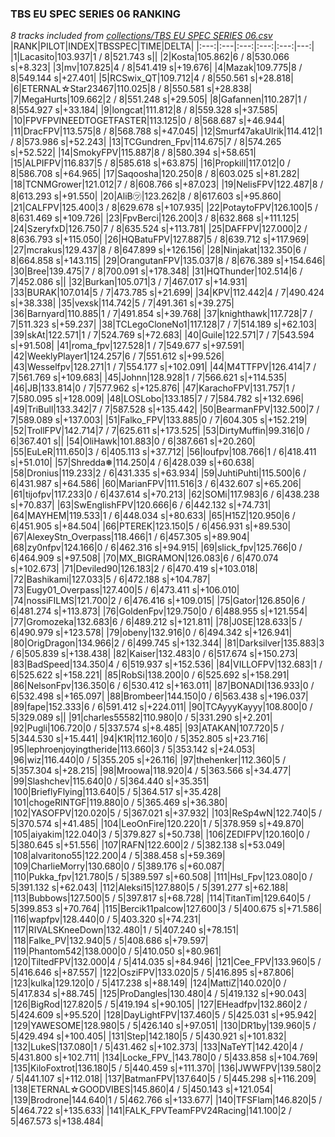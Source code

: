 ### TBS EU SPEC SERIES 06 RANKING
*8 tracks included from [collections/TBS EU SPEC SERIES 06.csv](/collections/TBS%20EU%20SPEC%20SERIES%2006.csv)*
|RANK|PILOT|INDEX|TBSSPEC|TIME|DELTA|
|:---:|:---|:---:|:---:|:---:|---:|
|1|Lacasito|103.937|1 / 8|521.743 s||
|2|Kosta|105.862|6 / 8|530.066 s|+8.323|
|3|mv|107.825|4 / 8|541.419 s|+19.676|
|4|Mazak|109.775|8 / 8|549.144 s|+27.401|
|5|RCSwix_QT|109.712|4 / 8|550.561 s|+28.818|
|6|ETERNAL☆Star23467|110.025|8 / 8|550.581 s|+28.838|
|7|MegaHurts|109.662|2 / 8|551.248 s|+29.505|
|8|Gafannen|110.287|1 / 8|554.927 s|+33.184|
|9|longcat|111.812|8 / 8|559.328 s|+37.585|
|10|FPVFPVINEEDTOGETFASTER|113.125|0 / 8|568.687 s|+46.944|
|11|DracFPV|113.575|8 / 8|568.788 s|+47.045|
|12|Smurf47akaUlrik|114.412|1 / 8|573.986 s|+52.243|
|13|TCGundren_Fpv|114.675|7 / 8|574.265 s|+52.522|
|14|SmokyFPV|115.887|8 / 8|580.394 s|+58.651|
|15|ALPIFPV|116.837|5 / 8|585.618 s|+63.875|
|16|Propkill|117.012|0 / 8|586.708 s|+64.965|
|17|Saqoosha|120.250|8 / 8|603.025 s|+81.282|
|18|TCNMGrower|121.012|7 / 8|608.766 s|+87.023|
|19|NelisFPV|122.487|8 / 8|613.293 s|+91.550|
|20|AliB㋡|123.262|8 / 8|617.603 s|+95.860|
|21|CALFPV|125.400|3 / 8|629.678 s|+107.935|
|22|PotaytoFPV|126.100|5 / 8|631.469 s|+109.726|
|23|FpvBerci|126.200|3 / 8|632.868 s|+111.125|
|24|SzeryfxD|126.750|7 / 8|635.524 s|+113.781|
|25|DAFFPV|127.000|2 / 8|636.793 s|+115.050|
|26|HQBatuFPV|127.887|5 / 8|639.712 s|+117.969|
|27|mcrakus|129.437|8 / 8|647.899 s|+126.156|
|28|Ninjakat|132.350|6 / 8|664.858 s|+143.115|
|29|OrangutanFPV|135.037|8 / 8|676.389 s|+154.646|
|30|Bree|139.475|7 / 8|700.091 s|+178.348|
|31|HQThunder|102.514|6 / 7|452.086 s||
|32|Burkan|105.071|3 / 7|467.017 s|+14.931|
|33|BURAK|107.014|5 / 7|473.785 s|+21.699|
|34|KPV|112.442|4 / 7|490.424 s|+38.338|
|35|vexsk|114.742|5 / 7|491.361 s|+39.275|
|36|Barnyard|110.885|1 / 7|491.854 s|+39.768|
|37|knighthawk|117.728|7 / 7|511.323 s|+59.237|
|38|TCLegoCloneNo1|117.128|7 / 7|514.189 s|+62.103|
|39|skAt|122.571|1 / 7|524.769 s|+72.683|
|40|Guile|122.571|7 / 7|543.594 s|+91.508|
|41|roma_fpv|127.528|1 / 7|549.677 s|+97.591|
|42|WeeklyPlayer1|124.257|6 / 7|551.612 s|+99.526|
|43|Wesselfpv|128.271|1 / 7|554.177 s|+102.091|
|44|M4TTFPV|126.414|7 / 7|561.769 s|+109.683|
|45|Johnn|128.928|1 / 7|566.621 s|+114.535|
|46|JB|133.814|0 / 7|577.962 s|+125.876|
|47|KarachoFPV|131.757|1 / 7|580.095 s|+128.009|
|48|LOSLobo|133.185|7 / 7|584.782 s|+132.696|
|49|TriBull|133.342|7 / 7|587.528 s|+135.442|
|50|BearmanFPV|132.500|7 / 7|589.089 s|+137.003|
|51|Falko_FPV|133.885|0 / 7|604.305 s|+152.219|
|52|TrollFPV|142.714|7 / 7|625.611 s|+173.525|
|53|DirtyMuffin|99.316|0 / 6|367.401 s||
|54|OliHawk|101.883|0 / 6|387.661 s|+20.260|
|55|EuLeR|111.650|3 / 6|405.113 s|+37.712|
|56|loufpv|108.766|1 / 6|418.411 s|+51.010|
|57|Shredda❅|114.250|4 / 6|428.039 s|+60.638|
|58|Dronius|119.233|2 / 6|431.335 s|+63.934|
|59|JuhtiPuhti|115.500|6 / 6|431.987 s|+64.586|
|60|MarianFPV|111.516|3 / 6|432.607 s|+65.206|
|61|tijofpv|117.233|0 / 6|437.614 s|+70.213|
|62|SOMi|117.983|6 / 6|438.238 s|+70.837|
|63|SwEnglishFPV|120.666|6 / 6|442.132 s|+74.731|
|64|MAYHEM|119.533|1 / 6|448.034 s|+80.633|
|65|H15Z|120.950|6 / 6|451.905 s|+84.504|
|66|PTEREK|123.150|5 / 6|456.931 s|+89.530|
|67|AlexeyStn_Overpass|118.466|1 / 6|457.305 s|+89.904|
|68|zy0nfpv|124.166|0 / 6|462.316 s|+94.915|
|69|slick_fpv|125.766|0 / 6|464.909 s|+97.508|
|70|MX_BIGRAMON|126.083|6 / 6|470.074 s|+102.673|
|71|Deviled90|126.183|2 / 6|470.419 s|+103.018|
|72|Bashikami|127.033|5 / 6|472.188 s|+104.787|
|73|Eugy01_Overpass|127.400|5 / 6|473.411 s|+106.010|
|74|nossiFILMS|121.700|2 / 6|476.416 s|+109.015|
|75|Gator|126.850|6 / 6|481.274 s|+113.873|
|76|GoldenFpv|129.750|0 / 6|488.955 s|+121.554|
|77|Gromozeka|132.683|6 / 6|489.212 s|+121.811|
|78|J0SE|128.633|5 / 6|490.979 s|+123.578|
|79|obeny|132.916|0 / 6|494.342 s|+126.941|
|80|OrigDragon|134.966|2 / 6|499.745 s|+132.344|
|81|Darksilver|135.883|3 / 6|505.839 s|+138.438|
|82|Kaiser|132.483|0 / 6|517.674 s|+150.273|
|83|BadSpeed|134.350|4 / 6|519.937 s|+152.536|
|84|VILLOFPV|132.683|1 / 6|525.622 s|+158.221|
|85|RobSi|138.200|0 / 6|525.692 s|+158.291|
|86|NelsonFpv|136.350|6 / 6|530.412 s|+163.011|
|87|BONADI|136.933|0 / 6|532.498 s|+165.097|
|88|Brombeer|144.150|0 / 6|563.438 s|+196.037|
|89|fape|152.333|6 / 6|591.412 s|+224.011|
|90|TCAyyyKayyy|108.800|0 / 5|329.089 s||
|91|charles55582|110.980|0 / 5|331.290 s|+2.201|
|92|Pugli|106.720|0 / 5|337.574 s|+8.485|
|93|ATAKAN|107.720|5 / 5|344.530 s|+15.441|
|94|K1R|112.160|0 / 5|352.805 s|+23.716|
|95|lephroenjoyingtheride|113.660|3 / 5|353.142 s|+24.053|
|96|wiz|116.440|0 / 5|355.205 s|+26.116|
|97|thehenker|112.360|5 / 5|357.304 s|+28.215|
|98|Mroowa|118.920|4 / 5|363.566 s|+34.477|
|99|Slashchev|115.640|0 / 5|364.440 s|+35.351|
|100|BrieflyFlying|113.640|5 / 5|364.517 s|+35.428|
|101|chogeRINTGF|119.880|0 / 5|365.469 s|+36.380|
|102|YASOFPV|120.020|5 / 5|367.021 s|+37.932|
|103|ReSp4wN|122.740|5 / 5|370.574 s|+41.485|
|104|LeoOnFire|120.220|1 / 5|378.959 s|+49.870|
|105|aiyakim|122.040|3 / 5|379.827 s|+50.738|
|106|ZEDIFPV|120.160|0 / 5|380.645 s|+51.556|
|107|RAFN|122.600|2 / 5|382.138 s|+53.049|
|108|alvaritono55|122.200|4 / 5|388.458 s|+59.369|
|109|CharlieMorry|130.680|0 / 5|389.176 s|+60.087|
|110|Pukka_fpv|121.780|5 / 5|389.597 s|+60.508|
|111|Hsl_Fpv|123.080|0 / 5|391.132 s|+62.043|
|112|Aleksi15|127.880|5 / 5|391.277 s|+62.188|
|113|Bubbows|127.500|5 / 5|397.817 s|+68.728|
|114|TitanTim|129.640|5 / 5|399.853 s|+70.764|
|115|Bercik11palcow|127.600|3 / 5|400.675 s|+71.586|
|116|wapfpv|128.440|0 / 5|403.320 s|+74.231|
|117|RIVALSKneeDown|132.480|1 / 5|407.240 s|+78.151|
|118|Falke_PV|132.940|5 / 5|408.686 s|+79.597|
|119|Phantom542|138.000|0 / 5|410.050 s|+80.961|
|120|TiltedFPV|132.000|4 / 5|414.035 s|+84.946|
|121|Cee_FPV|133.960|5 / 5|416.646 s|+87.557|
|122|OsziFPV|133.020|5 / 5|416.895 s|+87.806|
|123|kulka|129.120|0 / 5|417.238 s|+88.149|
|124|MattiZ|140.020|0 / 5|417.834 s|+88.745|
|125|ProDangles|130.480|4 / 5|419.132 s|+90.043|
|126|BigRod|127.820|5 / 5|419.194 s|+90.105|
|127|EHeadfpv|132.860|2 / 5|424.609 s|+95.520|
|128|DayLightFPV|137.460|5 / 5|425.031 s|+95.942|
|129|YAWESOME|128.980|5 / 5|426.140 s|+97.051|
|130|DR1by|139.960|5 / 5|429.494 s|+100.405|
|131|Step|142.180|5 / 5|430.921 s|+101.832|
|132|LukeS|137.080|1 / 5|431.462 s|+102.373|
|133|NaTeYT|142.420|4 / 5|431.800 s|+102.711|
|134|Locke_FPV_|143.780|0 / 5|433.858 s|+104.769|
|135|KiloFoxtrot|136.180|5 / 5|440.459 s|+111.370|
|136|JWWFPV|139.580|2 / 5|441.107 s|+112.018|
|137|BatmanFPV|137.640|5 / 5|445.298 s|+116.209|
|138|ETERNAL☆GOODVIBES|145.860|4 / 5|450.143 s|+121.054|
|139|Brodrone|144.640|1 / 5|462.766 s|+133.677|
|140|TFSFlam|146.820|5 / 5|464.722 s|+135.633|
|141|FALK_FPVTeamFPV24Racing|141.100|2 / 5|467.573 s|+138.484|
